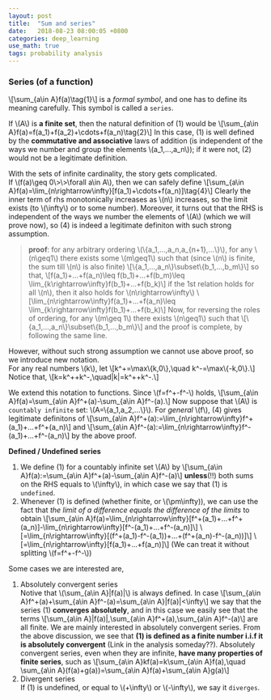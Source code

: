 ```yaml
---
layout: post
title:  "Sum and series"
date:   2018-08-23 08:00:05 +0800
categories: deep_learning
use_math: true
tags: probability analysis
---
```


### Series (of a function)

\\[\sum_\{a\in A\}f(a)\tag\{1\}\\]
is a _formal symbol_, and one has to define its meaning carefully. This symbol is called a `series`.

If \\(A\\) is __a finite set__, then the natural definition of (1) would be
\\[\sum_\{a\in A\}f(a)=f(a\_1)+f(a\_2)+\cdots+f(a\_n)\tag\{2\}\\]
In this case, (1) is well defined by the __commutative and associative__ laws of addition (is independent of the ways we number and group the elements \\(a_1,...,a_n\\)); if it were not, (2) would not be a legitimate definition.

With the sets of infinite cardinality, the story gets complicated.  
If \\(f(a)\geq 0\\>\\>\forall a\in A\\), then we can safely define
\\[\sum_\{a\in A\}f(a)=\lim_\{n\rightarrow\infty\}\[f(a_1)+\cdots+f(a_n)\]\tag\{4\}\\] 
Clearly the inner term of rhs monotonically increases as \\(n\\) increases, so the limit exists (to \\(\infty\\) or to some number). Moreover, it turns out that the RHS is independent of the ways we number the elements of \\(A\\) (which we will prove now), so (4) is indeed a legitimate definiton with such strong assumption.  

> __proof__: for any arbitrary ordering \\(\\{a_1,...,a_n,a_\{n+1\},...\\}\\), for any \\(n\geq1\\) there exists some \\(m\geq1\\) such that (since \\(n\\) is finite, the sum till \\(n\\) is also finite)
\\[\\{a_1,...,a_n\\}\subset\\{b_1,...,b_m\\}\\]
so that, 
\\[f(a_1)+...+f(a_n)\leq f(b_1)+...+f(b_m)\leq \lim\_\{k\rightarrow\infty\}f(b_1)+...+f(b_k)\\]
if the 1st relation holds for all \\(n\\), then it also holds for \\(n\rightarrow\\infty\\)
\\[\lim\_\{n\rightarrow\infty\}f(a_1)+...+f(a_n)\leq \lim\_\{k\rightarrow\infty\}f(b_1)+...+f(b_k)\\]
Now, for reversing the roles of ordering, for any \\(m\geq 1\\) there exists \\(n\geq1\\) such that
\\[\\{a_1,...,a_n\\}\subset\\{b_1,...,b_m\\}\\]
and the proof is complete, by following the same line.

However, without such strong assumption we cannot use above proof, so we introduce new notation.  
For any real numbers \\(k\\), let
\\[k^+=\max\\{k,0\\},\quad k^-=\max\\{-k,0\\}.\\]
Notice that,
\\[k=k^++k^-,\quad\|k\|=k^++k^-.\\]

We extend this notation to functions. Since \\(f=f^+-f^-\\) holds,
\\[\sum\_\{a\in A\}f(a)=\sum\_\{a\in A\}f^+(a)-\sum\_\{a\in A\}f^-(a).\\]
Now suppose that \\(A\\) is `countably infinite` set: \\(A=\\{a_1,a_2,...\\}\\). For _general_ \\(f\\), (4) gives legitimate definitons of
\\[\sum\_\{a\in A\}f^+(a):=\lim\_\{n\rightarrow\infty\}f^+(a_1)+...+f^+(a_n)\\]
and
\\[\sum\_\{a\in A\}f^-(a):=\lim\_\{n\rightarrow\infty\}f^-(a_1)+...+f^-(a_n)\\]
by the above proof.  

__Defined / Undefined series__
1. We define (1) for a countably infinite set \\(A\\) by
\\[\sum\_\{a\in A\}f(a):=\sum\_\{a\in A\}f^+(a)-\sum\_\{a\in A\}f^-(a)\\]
__unless__(!!) both sums on the RHS equals to \\(\infty\\), in which case we say that (1) is `undefined`.
2. Whenever (1) is defined (whether finite, or \\(\pm\infty)), we can use the fact that _the limit of a difference equals the difference of the limits_ to obtain
\\[\sum\_\{a\in A\}f(a)=\lim\_\{n\rightarrow\infty\}[f^+(a_1)+...+f^+(a_n)]-\lim\_\{n\rightarrow\infty\}[f^-(a_1)+...+f^-(a_n)]\\]
\\[=\lim\_\{n\rightarrow\infty\}[(f^+(a_1)-f^-(a_1))+...+(f^+(a_n)-f^-(a_n))]\\]
\\[=\lim\_\{n\rightarrow\infty\}[f(a_1)+...+f(a_n)]\\]
(We can treat it without splitting \\(f=f^+-f^-\\))

Some cases we are interested are,
1. Absolutely convergent series  
Notive that \\(\sum\_\{a\in A\}\|f(a)\|\\) is always defined. In case
\\[\sum\_\{a\in A\}f^+(a)+\sum\_\{a\in A\}f^-(a)=\sum\_\{a\in A\}\|f(a)\|<\infty\\]
we say that the series (1) __converges absolutely__, and in this case we easily see that the terms
\\[\sum\_\{a\in A\}\|f(a)\|,\sum\_\{a\in A\}f^+(a),\sum\_\{a\in A\}f^-(a)\\]
are all finite. We are mainly interested in absolutely convergent series. From the above discussion, we see that __(1) is defined as a finite number i.i.f it is absolutely convergent__ (Link in the analysis someday??). Absolutely convergent series, even when they are infinite, __have many properties of finite series__, such as
\\[\sum\_\{a\in A\}kf(a)=k\sum\_\{a\in A\}f(a),\quad \sum\_\{a\in A\}(f(a)+g(a))=\sum\_\{a\in A\}f(a)+\sum\_\{a\in A\}g(a)\\]
2. Divergent series  
If (1) is undefined, or equal to \\(+\infty\\) or \\(-\infty\\), we say it `diverges`.
